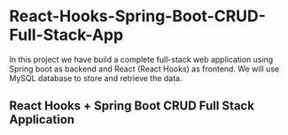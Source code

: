 # React-Hooks-Spring-Boot-CRUD-Full-Stack-App
In this project we have build a complete full-stack web application using Spring boot as backend and React (React Hooks) as frontend. We will use MySQL database to store and retrieve the data.

## React Hooks + Spring Boot CRUD Full Stack Application
